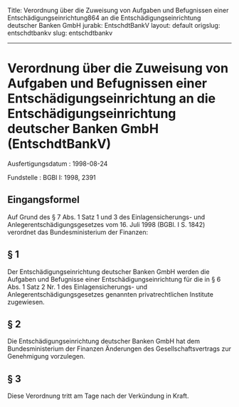 Title: Verordnung über die Zuweisung von Aufgaben und Befugnissen einer Entschädigungseinrichtung864
  an die Entschädigungseinrichtung deutscher Banken GmbH
jurabk: EntschdtBankV
layout: default
origslug: entschdtbankv
slug: entschdtbankv

---

# Verordnung über die Zuweisung von Aufgaben und Befugnissen einer Entschädigungseinrichtung an die Entschädigungseinrichtung deutscher Banken GmbH (EntschdtBankV)

Ausfertigungsdatum
:   1998-08-24

Fundstelle
:   BGBl I: 1998, 2391



## Eingangsformel

Auf Grund des § 7 Abs. 1 Satz 1 und 3 des Einlagensicherungs- und
Anlegerentschädigungsgesetzes vom 16. Juli 1998 (BGBl. I S. 1842)
verordnet das Bundesministerium der Finanzen:


## § 1

Der Entschädigungseinrichtung deutscher Banken GmbH werden die
Aufgaben und Befugnisse einer Entschädigungseinrichtung für die in § 6
Abs. 1 Satz 2 Nr. 1 des Einlagensicherungs- und
Anlegerentschädigungsgesetzes genannten privatrechtlichen Institute
zugewiesen.


## § 2

Die Entschädigungseinrichtung deutscher Banken GmbH hat dem
Bundesministerium der Finanzen Änderungen des Gesellschaftsvertrags
zur Genehmigung vorzulegen.


## § 3

Diese Verordnung tritt am Tage nach der Verkündung in Kraft.

